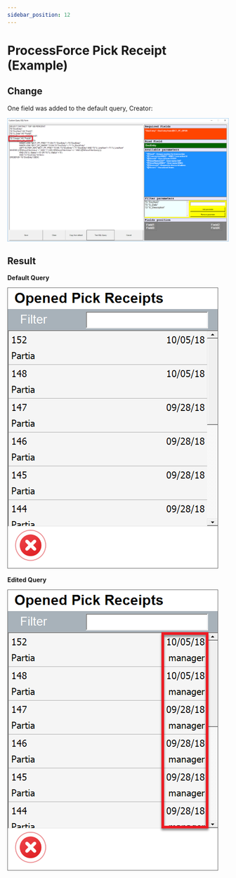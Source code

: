 ```yaml
---
sidebar_position: 12
---
```


# ProcessForce Pick Receipt (Example)

## Change

One field was added to the default query, Creator:

![Batch Serial Info](./media/batches-serials-12.png)

## Result

**Default Query**

![Opened Pick Receipts Default Query](./media/opened-picked-receipt-default.png)

**Edited Query**

![Opened Pick Receipts Edited Query](./media/opened-picked-receipt-edited.png)
